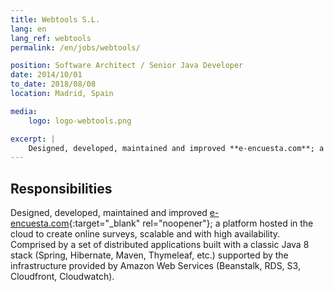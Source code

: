 ```yaml
---
title: Webtools S.L.
lang: en
lang_ref: webtools
permalink: /en/jobs/webtools/

position: Software Architect / Senior Java Developer
date: 2014/10/01
to_date: 2018/08/08
location: Madrid, Spain

media:
    logo: logo-webtools.png

excerpt: |
    Designed, developed, maintained and improved **e-encuesta.com**; a platform hosted in the cloud to create online surveys, scalable and with high availability. Comprised by a set of distributed applications built with a classic Java 8 stack (Spring, Hibernate, Maven, Thymeleaf, etc.) supported by the infrastructure provided by Amazon Web Services (Beanstalk, RDS, S3, Cloudfront, Cloudwatch).
---
```


## Responsibilities

Designed, developed, maintained and improved [e-encuesta.com](https://www.encuesta.com){:target="_blank" rel="noopener"}; a platform hosted in the cloud to create online surveys, scalable and with high availability. Comprised by a set of distributed applications built with a classic Java 8 stack (Spring, Hibernate, Maven, Thymeleaf, etc.) supported by the infrastructure provided by Amazon Web Services (Beanstalk, RDS, S3, Cloudfront, Cloudwatch).
